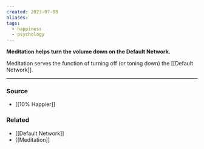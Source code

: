 ```yaml
---
created: 2023-07-08
aliases: 
tags:
  - happiness
  - psychology
---
```

**Meditation helps turn the volume down on the Default Network.**

Meditation serves the function of turning off (or toning down) the [[Default Network]]. 

---

### Source
- [[10% Happier]]

### Related
- [[Default Network]] 
- [[Meditation]]